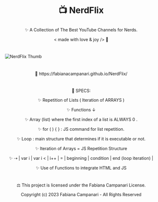 # <p align="center"> 📺  NerdFlix </p>

<p align="center"> ✨ A Collection of The Best YouTube Channels for Nerds. </p>

<p align="center"> < made with love & joy /> 🤎 </p>

#

<p align="center">

  ![NerdFlix Thumb](https://user-images.githubusercontent.com/113218619/213720847-a51d1f53-d1ad-460b-9509-4b9d1e9ab65e.png)

#
  
<p align="center"> 🚀 https://fabianacampanari.github.io/NerdFlix/ </p>



#

<p align="center"> 📌 SPECS: </p>

<p align="center"> ✨ Repetition of Lists ( Iteration of ARRAYS )

<p align="center"> ✨ Functions ↓

<p align="center"> ✨ Array (list) where the first index of a list is ALWAYS 0 .

<p align="center"> ✨ for ( ) { } : JS command for list repetition.

<p align="center"> ✨ Loop : main structure that determines if it is executable or not.

<p align="center"> ✨ Iteration of Arrays = JS Repetition Structure

<p align="center"> ✨ ⇢ | var i | var i < | i++ | = | beginning | condition | end (loop iteration) |

<p align="center"> ✨ Use of Functions to integrate HTML and JS

#


<p align="center">  ⚖︎ This project is licensed under the Fabiana Campanari License. </p>

<p align="center"> Copyright (c) 2023 Fabiana Campanari - All Rights Reserved </p>



